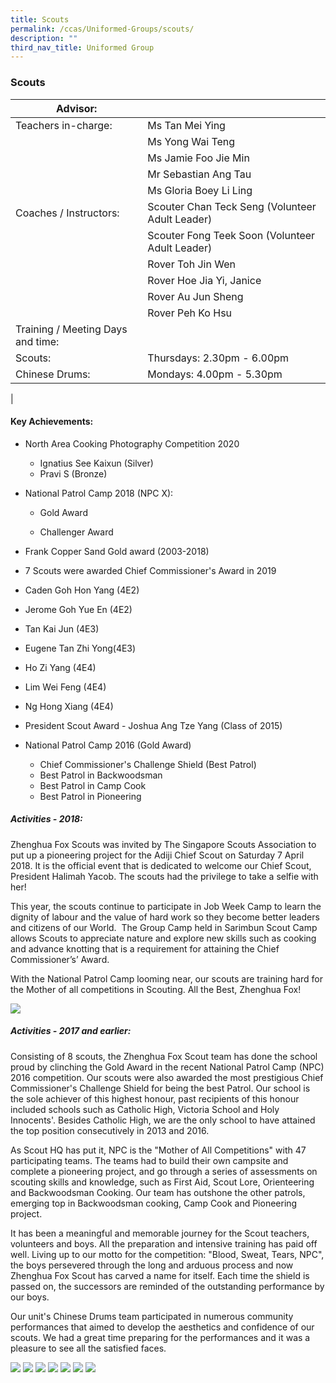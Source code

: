 ```yaml
---
title: Scouts
permalink: /ccas/Uniformed-Groups/scouts/
description: ""
third_nav_title: Uniformed Group
---
```

### Scouts

| Advisor: |  |
|---|---|
| Teachers in-charge: | Ms Tan Mei Ying |
|  | Ms Yong Wai Teng |
|  | Ms Jamie Foo Jie Min |
|  | Mr Sebastian Ang Tau |
|  | Ms Gloria Boey Li Ling |
| Coaches / Instructors: | Scouter Chan Teck Seng (Volunteer Adult Leader) |
|  | Scouter Fong Teek Soon (Volunteer Adult Leader) |
|  | Rover Toh Jin Wen |
|  | Rover Hoe Jia Yi, Janice |
|  | Rover Au Jun Sheng |
|  | Rover Peh Ko Hsu |
| Training / Meeting Days and time: |  |
| Scouts: | Thursdays: 2.30pm - 6.00pm |
| Chinese Drums: | Mondays: 4.00pm - 5.30pm |
|

#### Key Achievements:

*   North Area Cooking Photography Competition 2020  
    - Ignatius See Kaixun (Silver)  
    - Pravi S (Bronze)
*   National Patrol Camp 2018 (NPC X):
    
    - Gold Award
    
    - Challenger Award
    
*   Frank Copper Sand Gold award (2003-2018)
*   7 Scouts were awarded Chief Commissioner's Award in 2019
*   Caden Goh Hon Yang (4E2)
*   Jerome Goh Yue En (4E2)
*   Tan Kai Jun (4E3)
*   Eugene Tan Zhi Yong(4E3)
*   Ho Zi Yang (4E4)
*   Lim Wei Feng (4E4)
*   Ng Hong Xiang (4E4)
*   President Scout Award - Joshua Ang Tze Yang (Class of 2015)
*   National Patrol Camp 2016 (Gold Award)
    *   Chief Commissioner's Challenge Shield (Best Patrol)
    *   Best Patrol in Backwoodsman
    *   Best Patrol in Camp Cook
    *   Best Patrol in Pioneering

##### Activities - 2018:

Zhenghua Fox Scouts was invited by The Singapore Scouts Association to put up a pioneering project for the Adiji Chief Scout on Saturday 7 April 2018. It is the official event that is dedicated to welcome our Chief Scout, President Halimah Yacob. The scouts had the privilege to take a selfie with her!

This year, the scouts continue to participate in Job Week Camp to learn the dignity of labour and the value of hard work so they become better leaders and citizens of our World.  The Group Camp held in Sarimbun Scout Camp allows Scouts to appreciate nature and explore new skills such as cooking and advance knotting that is a requirement for attaining the Chief Commissioner’s’ Award.

With the National Patrol Camp looming near, our scouts are training hard for the Mother of all competitions in Scouting. All the Best, Zhenghua Fox!

![](/images/scout.jpg)

##### Activities - 2017 and earlier:

Consisting of 8 scouts, the Zhenghua Fox Scout team has done the school proud by clinching the Gold Award in the recent National Patrol Camp (NPC) 2016 competition. Our scouts were also awarded the most prestigious Chief Commissioner's Challenge Shield for being the best Patrol. Our school is the sole achiever of this highest honour, past recipients of this honour included schools such as Catholic High, Victoria School and Holy Innocents'. Besides Catholic High, we are the only school to have attained the top position consecutively in 2013 and 2016.

As Scout HQ has put it, NPC is the "Mother of All Competitions" with 47 participating teams. The teams had to build their own campsite and complete a pioneering project, and go through a series of assessments on scouting skills and knowledge, such as First Aid, Scout Lore, Orienteering and Backwoodsman Cooking. Our team has outshone the other patrols, emerging top in Backwoodsman cooking, Camp Cook and Pioneering project.

It has been a meaningful and memorable journey for the Scout teachers, volunteers and boys. All the preparation and intensive training has paid off well. Living up to our motto for the competition: "Blood, Sweat, Tears, NPC", the boys persevered through the long and arduous process and now Zhenghua Fox Scout has carved a name for itself. Each time the shield is passed on, the successors are reminded of the outstanding performance by our boys.

Our unit's Chinese Drums team participated in numerous community performances that aimed to develop the aesthetics and confidence of our scouts. We had a great time preparing for the performances and it was a pleasure to see all the satisfied faces.

![](/images/scouts%201.jpg)
![](/images/scouts%202.jpg)
![](/images/scouts%203.jpg)
![](/images/scouts%204.jpg)
![](/images/scouts%205.jpg)
![](/images/scouts%206.jpg)
![](/images/scouts%207.jpg)
